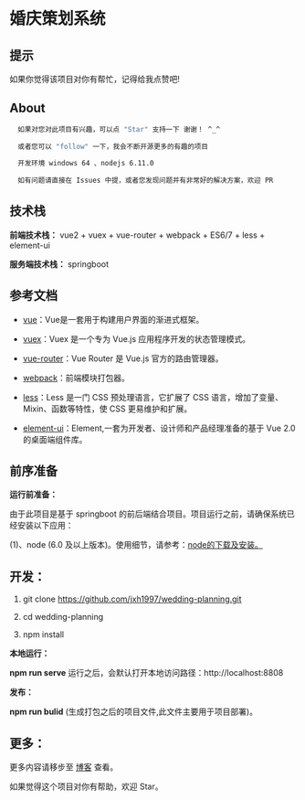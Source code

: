 # 婚庆策划系统



## 提示

<p style="display:flex;align-items:center;">
 如果你觉得该项目对你有帮忙，记得给我点赞吧!
</p>



## About


```bash
  如果对您对此项目有兴趣，可以点 "Star" 支持一下 谢谢！ ^_^
  
  或者您可以 "follow" 一下，我会不断开源更多的有趣的项目
  
  开发环境 windows 64 、nodejs 6.11.0
  
  如有问题请直接在 Issues 中提，或者您发现问题并有非常好的解决方案，欢迎 PR
```



## 技术栈

**前端技术栈：** vue2 + vuex + vue-router + webpack + ES6/7 + less + element-ui

**服务端技术栈：** springboot



## 参考文档

- [vue](https://vuejs.bootcss.com/v2/guide/)：Vue是一套用于构建用户界面的渐进式框架。

- [vuex](https://vuex.vuejs.org/zh/)：Vuex 是一个专为 Vue.js 应用程序开发的状态管理模式。

- [vue-router](https://router.vuejs.org/zh/)：Vue Router 是 Vue.js 官方的路由管理器。

- [webpack](https://webpack.js.org/concepts/)：前端模块打包器。

- [less](http://lesscss.cn/)：Less 是一门 CSS 预处理语言，它扩展了 CSS 语言，增加了变量、Mixin、函数等特性，使 CSS 更易维护和扩展。

- [element-ui](https://element.eleme.io/)：Element,一套为开发者、设计师和产品经理准备的基于 Vue 2.0 的桌面端组件库。



## 前序准备

**运行前准备：**

   由于此项目是基于 springboot 的前后端结合项目。项目运行之前，请确保系统已经安装以下应用：

   (1)、node (6.0 及以上版本)。使用细节，请参考：[node的下载及安装。](https://nodejs.org/en/download/)
        

## 开发：

1. git clone https://github.com/jxh1997/wedding-planning.git

1. cd wedding-planning

1. npm install

**本地运行：**

**npm run serve** 运行之后，会默认打开本地访问路径：http://localhost:8808

**发布：**

**npm run bulid** (生成打包之后的项目文件,此文件主要用于项目部署)。



## 更多：

更多内容请移步至 [博客](https://blog.csdn.net/XH_jing?spm=1011.2124.3001.5343) 查看。

如果觉得这个项目对你有帮助，欢迎 Star。

 